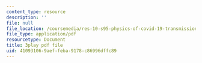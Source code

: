 ```yaml
---
content_type: resource
description: ''
file: null
file_location: /coursemedia/res-10-s95-physics-of-covid-19-transmission-fall-2020/410931069aeffeba9178c86996dffc89_NXquyoAX1_M.pdf
file_type: application/pdf
resourcetype: Document
title: 3play pdf file
uid: 41093106-9aef-feba-9178-c86996dffc89
---
```


